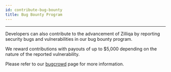 ```yaml
---
id: contribute-bug-bounty
title: Bug Bounty Program
---
```


---
Developers can also contribute to the advancement of Zilliqa by reporting security bugs and vulnerabilities in our bug bounty program.

We reward contributions with payouts of up to $5,000 depending on the nature of the reported vulnerability.

Please refer to our [bugcrowd](https://bugcrowd.com/zilliqa) page for more information.